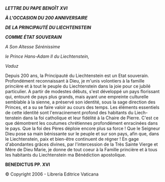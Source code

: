 ***LETTRE DU PAPE BENOÎT XVI***

***À L'OCCASION DU 200 ANNIVERSAIRE***

***DE LA PRINCIPAUTÉ DU LIECHTENSTEIN***

***COMME ÉTAT SOUVERAIN***

*A Son Altesse Sérénissime*

*le Prince Hans-Adam II du Liechtenstein,*

*Vaduz*

Depuis 200 ans, la Principauté du Liechtenstein est un Etat souverain. Profondément reconnaissant à Dieu, je m'unis volontiers à la famille princière et à tout le peuple du Liechtenstein dans la joie pour ce jubilé particulier. A partir de modestes débuts, s'est développé un pays florissant qui, entouré de pays plus grands, mais ayant une empreinte culturelle semblable à la sienne, a préservé son identité, sous la sage direction des Princes, et a su se faire valoir au cours des temps. Les éléments essentiels de cette identité sont l'enracinement profond des habitants du Liech-tenstein dans la foi catholique et leur fidélité à la Chaire de Pierre. C'est ce que démontrent les coutumes chrétiennes profondément enracinées dans le pays. Que la foi des Pères déploie encore plus sa force ! Que le Seigneur Dieu pose sa main bénissante sur le peuple et sur son pays, afin que, dans le Liechtenstein, paix et bien-être continuent de régner ! En gage d'abondantes grâces divines, par l'intercession de la Très Sainte Vierge et Mère de Dieu Marie, je donne de tout coeur à la Famille princière et à tous les habitants du Liechtenstein ma Bénédiction apostolique.

**BENEDICTUS PP. XVI**

© Copyright 2006 - Libreria Editrice Vaticana
